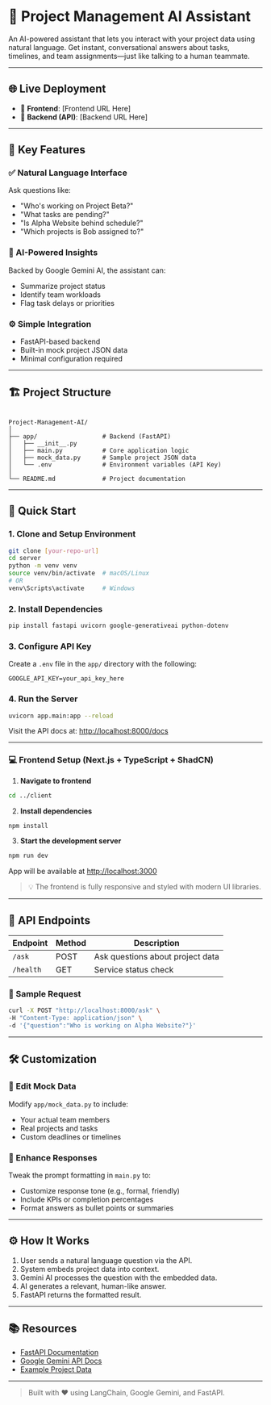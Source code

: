 # 🧠 Project Management AI Assistant

An AI-powered assistant that lets you interact with your project data using natural language. Get instant, conversational answers about tasks, timelines, and team assignments—just like talking to a human teammate.

---

## 🌐 Live Deployment

- 🔗 **Frontend**: [Frontend URL Here]
- 🔗 **Backend (API)**: [Backend URL Here]

---

## 🌟 Key Features

### ✅ Natural Language Interface  
Ask questions like:
- "Who's working on Project Beta?"
- "What tasks are pending?"
- "Is Alpha Website behind schedule?"
- "Which projects is Bob assigned to?"

### 🤖 AI-Powered Insights  
Backed by Google Gemini AI, the assistant can:
- Summarize project status
- Identify team workloads
- Flag task delays or priorities

### ⚙️ Simple Integration  
- FastAPI-based backend  
- Built-in mock project JSON data  
- Minimal configuration required

---

## 🏗️ Project Structure

```

Project-Management-AI/
│
├── app/                  # Backend (FastAPI)
│   ├── __init__.py
│   ├── main.py           # Core application logic
│   ├── mock_data.py      # Sample project JSON data
│   └── .env              # Environment variables (API Key)
│
└── README.md             # Project documentation

````

---

## 🚀 Quick Start

### 1. Clone and Setup Environment
```bash
git clone [your-repo-url]
cd server
python -m venv venv
source venv/bin/activate  # macOS/Linux
# OR
venv\Scripts\activate     # Windows
````

### 2. Install Dependencies

```bash
pip install fastapi uvicorn google-generativeai python-dotenv
```

### 3. Configure API Key

Create a `.env` file in the `app/` directory with the following:

```env
GOOGLE_API_KEY=your_api_key_here
```

### 4. Run the Server

```bash
uvicorn app.main:app --reload
```

Visit the API docs at: [http://localhost:8000/docs](http://localhost:8000/docs)

---

### 💻 Frontend Setup (Next.js + TypeScript + ShadCN)

1. **Navigate to frontend**

```bash
cd ../client
```

2. **Install dependencies**

```bash
npm install
```

3. **Start the development server**

```bash
npm run dev
```

App will be available at [http://localhost:3000](http://localhost:3000)

> 💡 The frontend is fully responsive and styled with modern UI libraries.

---

## 📡 API Endpoints

| Endpoint  | Method | Description                      |
| --------- | ------ | -------------------------------- |
| `/ask`    | POST   | Ask questions about project data |
| `/health` | GET    | Service status check             |

### 🧪 Sample Request

```bash
curl -X POST "http://localhost:8000/ask" \
-H "Content-Type: application/json" \
-d '{"question":"Who is working on Alpha Website?"}'
```

---

## 🛠️ Customization

### 🔧 Edit Mock Data

Modify `app/mock_data.py` to include:

* Your actual team members
* Real projects and tasks
* Custom deadlines or timelines

### 🎯 Enhance Responses

Tweak the prompt formatting in `main.py` to:

* Customize response tone (e.g., formal, friendly)
* Include KPIs or completion percentages
* Format answers as bullet points or summaries

---

## ⚙️ How It Works

1. User sends a natural language question via the API.
2. System embeds project data into context.
3. Gemini AI processes the question with the embedded data.
4. AI generates a relevant, human-like answer.
5. FastAPI returns the formatted result.

---

## 📚 Resources

* [FastAPI Documentation](https://fastapi.tiangolo.com/)
* [Google Gemini API Docs](https://ai.google.dev/)
* [Example Project Data](./app/mock_data.py)

---

> Built with ❤️ using LangChain, Google Gemini, and FastAPI.




